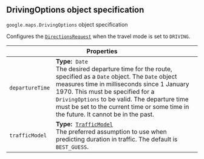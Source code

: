 <h2 id="DrivingOptions"> DrivingOptions object specification </h2><p>
<code><span itemprop="path">google.maps</span>.<span itemprop="name">DrivingOptions</span></code>
object specification
</p><p>Configures the <code><a href="https://github.com/amenadiel/google-maps-documentation/blob/master/docs/DirectionsRequest.md">DirectionsRequest</a></code> when the travel mode is set to <code>DRIVING</code>.</p><div class="devsite-table-wrapper"><table class="properties responsive" summary="record DrivingOptions - Properties">
<thead>
<tr><th colspan="2">Properties</th>
</tr></thead>
<tbody>
<tr>
<td><code><span>departureTime</span></code></td>
<td><div><strong>Type:</strong>&nbsp; <code>Date</code></div>
<div class="desc">The desired departure time for the route, specified as a <code>Date</code> object. The <code>Date</code> object measures time in milliseconds since 1 January 1970. This must be specified for a <code>DrivingOptions</code> to be valid. The departure time must be set to the current time or some time in the future. It cannot be in the past.</div></td>
</tr>
<tr>
<td><code><span>trafficModel</span></code></td>
<td><div><strong>Type:</strong>&nbsp; <code><a href="https://github.com/amenadiel/google-maps-documentation/blob/master/docs/TrafficModel.md">TrafficModel</a></code></div>
<div class="desc">The preferred assumption to use when predicting duration in traffic. The default is <code>BEST_GUESS</code>.</div></td>
</tr>
</tbody>
</table></div>